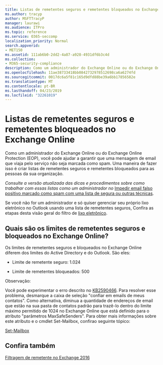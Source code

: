 ```yaml
---
title: Listas de remetentes seguros e remetentes bloqueados no Exchange Online
ms.author: tracyp
author: MSFTTracyP
manager: laurawi
ms.audience: ITPro
ms.topic: reference
ms.service: O365-seccomp
localization_priority: Normal
search.appverid:
- MET150
ms.assetid: 111ab6b0-2dd2-4a87-a928-4931df6b3c4d
ms.collection:
- M365-security-compliance
description: Como um administrador do Exchange Online ou do Exchange Online Protection (EOP), você pode ajudar a garantir que uma mensagem de email que viaja pelo serviço não seja marcada como spam. Uma maneira de fazer isso é criar listas de remetentes seguros e remetentes bloqueados para as pessoas da sua organização.
ms.openlocfilehash: 11ae38733418bb0842732978512698ca6a6274fd
ms.sourcegitcommit: 0017dc6a5f81c165d9dfd88be39a6bb17856582e
ms.translationtype: MT
ms.contentlocale: pt-BR
ms.lasthandoff: 04/23/2019
ms.locfileid: "32261019"
---
```

# <a name="safe-sender-and-blocked-sender-lists-in-exchange-online"></a>Listas de remetentes seguros e remetentes bloqueados no Exchange Online

Como um administrador do Exchange Online ou do Exchange Online Protection (EOP), você pode ajudar a garantir que uma mensagem de email que viaja pelo serviço não seja marcada como spam. Uma maneira de fazer isso é criar listas de remetentes seguros e remetentes bloqueados para as pessoas da sua organização. 
  
 *Consulte a versão atualizada das dicas e procedimentos sobre como trabalhar com essas listas como um administrador no* [Impedir email falso positivo marcado como spam com uma lista de segura ou outras técnicas](https://go.microsoft.com/fwlink/p/?LinkID=534224). 
  
Se você não for um administrador e só quiser gerenciar seu próprio lixo eletrônico no Outlook usando uma lista de remetentes seguros, Confira as etapas desta visão geral do filtro de [lixo eletrônico](https://go.microsoft.com/fwlink/?LinkId=817222). 
  
## <a name="what-is-the-safe-and-blocked-sender-limits-in-exchange-online"></a>Quais são os limites de remetentes seguros e bloqueados no Exchange Online?

Os limites de remetentes seguros e bloqueados no Exchange Online diferem dos limites do Active Directory e do Outlook. São eles:
  
- Limite de remetente seguro: 1.024
    
- Limite de remetentes bloqueados: 500
    
Observação:
  
Você pode experimentar o erro descrito no [KB2590466](https://support.microsoft.com/help/2590466/you-receive-the-error-junk-e-mail-validation-error-in-outlook-web-app). Para resolver esse problema, desmarque a caixa de seleção "confiar em emails de meus contatos". Como alternativa, diminua a quantidade de endereços de email que estão na sua pasta de contatos padrão para trazê-lo dentro do limite máximo permitido de 1024 no Exchange Online que está definido para o atributo "parâmetros MaxSafeSenders". Para obter mais informações sobre este atributo e o cmdlet Set-Mailbox, confirao seguinte tópico:
  
[Set-Mailbox](https://docs.microsoft.com/powershell/module/exchange/mailboxes/Set-Mailbox)
  
## <a name="see-also"></a>Confira também

[Filtragem de remetente no Exchange 2016](http://technet.microsoft.com/library/b833f864-ff10-46a0-a653-28fb9ba30896.aspx)

